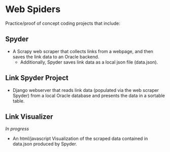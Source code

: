 Web Spiders
===========

Practice/proof of concept coding projects that include:

Spyder
------
- A Scrapy web scraper that collects links from a webpage, and then saves the link data to an Oracle backend.
  - Additionally, Spyder saves link data as a local json file (data.json).


Link Spyder Project
-------------------
- Django webserver that reads link data (populated via the web scraper Spyder) from a local Oracle database and presents the data in a sortable table.


Link Visualizer
---------------

*In progress*

- An html/javascript Visualization of the scraped data contained in data.json produced by Spyder.
